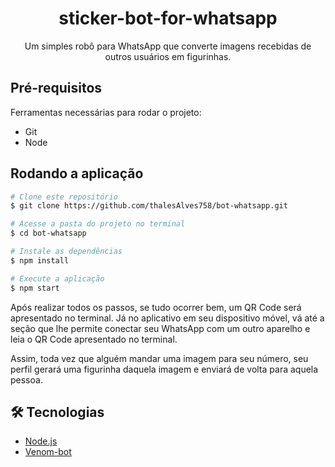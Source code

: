 <h1 style="text-align: center">sticker-bot-for-whatsapp</h1>
<p style="text-align: center">
    Um simples robô para WhatsApp que converte imagens recebidas de outros usuários em figurinhas.
</p>

## Pré-requisitos
Ferramentas necessárias para rodar o projeto:
- Git
- Node

## Rodando a aplicação

```bash
# Clone este repositório
$ git clone https://github.com/thalesAlves758/bot-whatsapp.git

# Acesse a pasta do projeto no terminal
$ cd bot-whatsapp

# Instale as dependências
$ npm install

# Execute a aplicação
$ npm start
```

Após realizar todos os passos, se tudo ocorrer bem, um QR Code será apresentado no terminal. Já no aplicativo em seu dispositivo móvel, vá até a seção que lhe permite conectar seu WhatsApp com um outro aparelho e leia o QR Code apresentado no terminal.

Assim, toda vez que alguém mandar uma imagem para seu número, seu perfil gerará uma figurinha daquela imagem e enviará de volta para aquela pessoa.

## :hammer_and_wrench: Tecnologias

- [Node.js](https://nodejs.org/en/)
- [Venom-bot](https://github.com/orkestral/venom)

